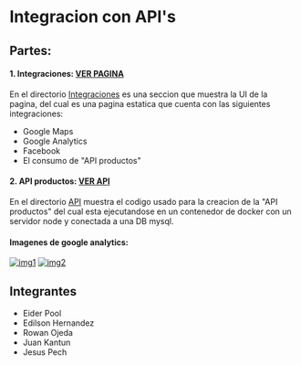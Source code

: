 # Integracion con API's

## Partes:
#### 1. Integraciones: [VER PAGINA](https://tienda-online.fly.dev/ "CLICK")
En el directorio [Integraciones](https://github.com/eider404/Integracion-con-API-s/tree/main/Integracion "Integraciones") es una seccion que muestra la UI de la pagina, del cual es una pagina estatica que cuenta con las siguientes integraciones:
- Google Maps
- Google Analytics
- Facebook
- El consumo de "API productos"

#### 2. API productos: [VER API](https://products-api.fly.dev/ "CLICK")
En el directorio [API](https://github.com/eider404/Integracion-con-API-s/tree/main/API "API") muestra el codigo usado para la creacion de la "API productos" del cual esta ejecutandose en un contenedor de docker con un servidor node y conectada a una DB mysql.

#### Imagenes de google analytics:
[![img1](https://postimg.cc/WD9PpDPb "img1")](https://postimg.cc/WD9PpDPb "img1")
[![img2](https://postimg.cc/v43Kfp20 "img2")](https://postimg.cc/v43Kfp20 "img2")


## Integrantes
- Eider Pool
- Edilson Hernandez
- Rowan Ojeda
- Juan Kantun
- Jesus Pech